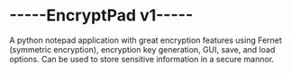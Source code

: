 # -----EncryptPad v1-----
A python notepad application with great encryption features using Fernet (symmetric encryption), encryption key generation, GUI, save, and load options.
Can be used to store sensitive information in a secure mannor. 
